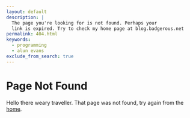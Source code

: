 ```yaml
---
layout: default
description: |
  The page you're looking for is not found. Perhaps your
  link is expired. Try to check my home page at blog.badgerous.net
permalink: 404.html
keywords:
  - programming
  - alun evans
exclude_from_search: true
---
```


Page Not Found
==============

Hello there weary traveller. That page was not found, try again from the [home](/).
